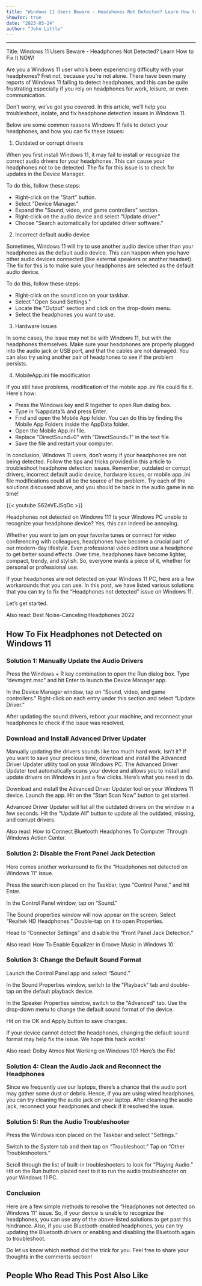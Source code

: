 ```yaml
---
title: "Windows 11 Users Beware - Headphones Not Detected? Learn How to Fix It NOW!"
ShowToc: true 
date: "2023-03-24"
author: "John Little"
---
```

*****
Title: Windows 11 Users Beware - Headphones Not Detected? Learn How to Fix It NOW!


Are you a Windows 11 user who’s been experiencing difficulty with your headphones? Fret not, because you’re not alone. There have been many reports of Windows 11 failing to detect headphones, and this can be quite frustrating especially if you rely on headphones for work, leisure, or even communication.

Don’t worry, we’ve got you covered. In this article, we’ll help you troubleshoot, isolate, and fix headphone detection issues in Windows 11.

Below are some common reasons Windows 11 fails to detect your headphones, and how you can fix these issues:

1. Outdated or corrupt drivers

When you first install Windows 11, it may fail to install or recognize the correct audio drivers for your headphones. This can cause your headphones not to be detected. The fix for this issue is to check for updates in the Device Manager.

To do this, follow these steps:

- Right-click on the "Start" button.
- Select "Device Manager."
- Expand the "Sound, video, and game controllers" section.
- Right-click on the audio device and select "Update driver."
- Choose "Search automatically for updated driver software."

2. Incorrect default audio device

Sometimes, Windows 11 will try to use another audio device other than your headphones as the default audio device. This can happen when you have other audio devices connected (like external speakers or another headset). The fix for this is to make sure your headphones are selected as the default audio device.

To do this, follow these steps:

- Right-click on the sound icon on your taskbar.
- Select "Open Sound Settings."
- Locate the "Output" section and click on the drop-down menu.
- Select the headphones you want to use.

3. Hardware issues

In some cases, the issue may not be with Windows 11, but with the headphones themselves. Make sure your headphones are properly plugged into the audio jack or USB port, and that the cables are not damaged. You can also try using another pair of headphones to see if the problem persists.

4. MobileApp.ini file modification

If you still have problems, modification of the mobile app .ini file could fix it. Here's how: 

- Press the Windows key and R together to open Run dialog box.
- Type in %appdata% and press Enter.
- Find and open the Mobile App folder. You can do this by finding the Mobile App Folders inside the AppData folder.
- Open the Mobile App.ini file.
- Replace "DirectSound=0" with "DirectSound=1" in the text file.
- Save the file and restart your computer.

In conclusion, Windows 11 users, don’t worry if your headphones are not being detected. Follow the tips and tricks provided in this article to troubleshoot headphone detection issues. Remember, outdated or corrupt drivers, incorrect default audio device, hardware issues, or mobile app .ini file modifications could all be the source of the problem. Try each of the solutions discussed above, and you should be back in the audio game in no time!

{{< youtube S62eVEJSqDc >}} 



Headphones not detected on Windows 11? Is your Windows PC unable to recognize your headphone device? Yes, this can indeed be annoying.
 
Whether you want to jam on your favorite tunes or connect for video conferencing with colleagues, headphones have become a crucial part of our modern-day lifestyle. Even professional video editors use a headphone to get better sound effects. Over time, headphones have become lighter, compact, trendy, and stylish. So, everyone wants a piece of it, whether for personal or professional use.
 
If your headphones are not detected on your Windows 11 PC, here are a few workarounds that you can use. In this post, we have listed various solutions that you can try to fix the “Headphones not detected” issue on Windows 11.
 
Let’s get started.
 
Also read: Best Noise-Canceling Headphones 2022
 
## How To Fix Headphones not Detected on Windows 11
 
### Solution 1: Manually Update the Audio Drivers
 
Press the Windows + R key combination to open the Run dialog box. Type “devmgmt.msc” and hit Enter to launch the Device Manager app.
 

 
In the Device Manager window, tap on “Sound, video, and game controllers.” Right-click on each entry under this section and select “Update Driver.”
 
After updating the sound drivers, reboot your machine, and reconnect your headphones to check if the issue was resolved.
 
### Download and Install Advanced Driver Updater
 
Manually updating the drivers sounds like too much hard work. Isn’t it? If you want to save your precious time, download and install the Advanced Driver Updater utility tool on your Windows PC. The Advanced Driver Updater tool automatically scans your device and allows you to install and update drivers on Windows in just a few clicks. Here’s what you need to do.
 
Download and install the Advanced Driver Updater tool on your Windows 11 device. Launch the app. Hit on the “Start Scan Now” button to get started.
 
Advanced Driver Updater will list all the outdated drivers on the window in a few seconds. Hit the “Update All” button to update all the outdated, missing, and corrupt drivers.
 
Also read: How to Connect Bluetooth Headphones To Computer Through Windows Action Center.
 
### Solution 2: Disable the Front Panel Jack Detection
 
Here comes another workaround to fix the “Headphones not detected on Windows 11” issue.
 
Press the search icon placed on the Taskbar, type “Control Panel,” and hit Enter.
 
In the Control Panel window, tap on “Sound.”
 
The Sound properties window will now appear on the screen. Select “Realtek HD Headphones.” Double-tap on it to open Properties.
 
Head to “Connector Settings” and disable the “Front Panel Jack Detection.”
 
Also read: How To Enable Equalizer in Groove Music in Windows 10
 
### Solution 3: Change the Default Sound Format
 
Launch the Control Panel app and select “Sound.”
 
In the Sound Properties window, switch to the “Playback” tab and double-tap on the default playback device.
 
In the Speaker Properties window, switch to the “Advanced” tab. Use the drop-down menu to change the default sound format of the device.
 
Hit on the OK and Apply button to save changes.
 
If your device cannot detect the headphones, changing the default sound format may help fix the issue. We hope this hack works!
 
Also read: Dolby Atmos Not Working on Windows 10? Here’s the Fix!
 
### Solution 4: Clean the Audio Jack and Reconnect the Headphones
 
Since we frequently use our laptops, there’s a chance that the audio port may gather some dust or debris. Hence, if you are using wired headphones, you can try cleaning the audio jack on your laptop. After cleaning the audio jack, reconnect your headphones and check if it resolved the issue.
 
### Solution 5: Run the Audio Troubleshooter
 
Press the Windows icon placed on the Taskbar and select “Settings.”
 
Switch to the System tab and then tap on “Troubleshoot.” Tap on “Other Troubleshooters.”
 
Scroll through the list of built-in troubleshooters to look for “Playing Audio.” Hit on the Run button placed next to it to run the audio troubleshooter on your Windows 11 PC.
 
### Conclusion
 
Here are a few simple methods to resolve the “Headphones not detected on Windows 11” issue. So, if your device is unable to recognize the headphones, you can use any of the above-listed solutions to get past this hindrance. Also, if you use Bluetooth-enabled headphones, you can try updating the Bluetooth drivers or enabling and disabling the Bluetooth again to troubleshoot.
 
Do let us know which method did the trick for you. Feel free to share your thoughts in the comments section!
 
##  People Who Read This Post Also Like 



